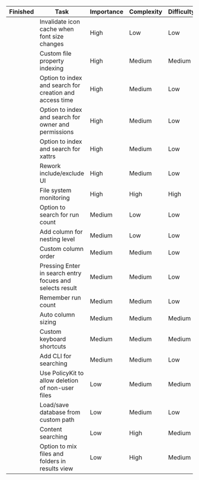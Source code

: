 | Finished | Task                                                     | Importance | Complexity | Difficulty |
|----------|----------------------------------------------------------|------------|------------|------------|
|          | Invalidate icon cache when font size changes             | High       | Low        | Low        |
|          | Custom file property indexing                            | High       | Medium     | Medium     |
|          | Option to index and search for creation and access time  | High       | Medium     | Low        |
|          | Option to index and search for owner and permissions     | High       | Medium     | Low        |
|          | Option to index and search for xattrs                    | High       | Medium     | Low        |
|          | Rework include/exclude UI                                | High       | Medium     | Low        |
|          | File system monitoring                                   | High       | High       | High       |
|          | Option to search for run count                           | Medium     | Low        | Low        |
|          | Add column for nesting level                             | Medium     | Low        | Low        |
|          | Custom column order                                      | Medium     | Medium     | Low        |
|          | Pressing Enter in search entry focues and selects result | Medium     | Medium     | Low        |
|          | Remember run count                                       | Medium     | Medium     | Low        |
|          | Auto column sizing                                       | Medium     | Medium     | Medium     |
|          | Custom keyboard shortcuts                                | Medium     | Medium     | Medium     |
|          | Add CLI for searching                                    | Medium     | Medium     | Low        |
|          | Use PolicyKit to allow deletion of non-user files        | Low        | Medium     | Medium     |
|          | Load/save database from custom path                      | Low        | Medium     | Low        |
|          | Content searching                                        | Low        | High       | Medium     |
|          | Option to mix files and folders in results view          | Low        | High       | Medium     |
